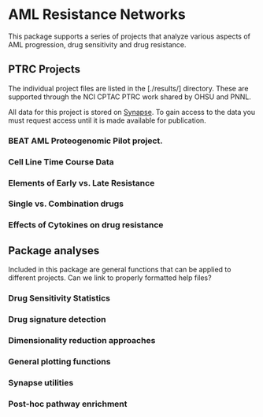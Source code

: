 # AML Resistance Networks

This package supports a series of projects that analyze various aspects of AML progression, drug sensitivity and drug resistance. 

## PTRC Projects
The individual project files are listed in the [./results/] directory. These are supported through the NCI CPTAC PTRC work shared by OHSU and PNNL. 

All data for this project is stored on [Synapse](http://synapse.org/ptrc). To gain access to the data you must request access until it is made available for publication.

### BEAT AML Proteogenomic Pilot project.

### Cell Line Time Course Data

### Elements of Early vs. Late Resistance

### Single vs. Combination drugs

### Effects of Cytokines on drug resistance

## Package analyses

Included in this package are general functions that can be applied to different projects. Can we link to properly formatted help files?

### Drug Sensitivity Statistics
### Drug signature detection
### Dimensionality reduction approaches
### General plotting functions
### Synapse utilities
### Post-hoc pathway enrichment
